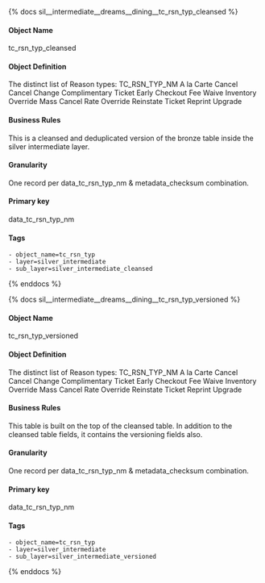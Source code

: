 {% docs sil__intermediate__dreams__dining__tc_rsn_typ_cleansed %}

#### Object Name
tc_rsn_typ_cleansed

#### Object Definition
The distinct list of Reason types: TC_RSN_TYP_NM A la Carte Cancel Cancel Change Complimentary Ticket Early Checkout Fee Waive Inventory Override Mass Cancel Rate Override Reinstate Ticket Reprint Upgrade

#### Business Rules
This is a cleansed and deduplicated version of the bronze table inside the silver intermediate layer.

#### Granularity
One record per data_tc_rsn_typ_nm & metadata_checksum combination.

#### Primary key
data_tc_rsn_typ_nm

#### Tags
    - object_name=tc_rsn_typ
    - layer=silver_intermediate
    - sub_layer=silver_intermediate_cleansed

{% enddocs %}

{% docs sil__intermediate__dreams__dining__tc_rsn_typ_versioned %}

#### Object Name
tc_rsn_typ_versioned

#### Object Definition
The distinct list of Reason types: TC_RSN_TYP_NM A la Carte Cancel Cancel Change Complimentary Ticket Early Checkout Fee Waive Inventory Override Mass Cancel Rate Override Reinstate Ticket Reprint Upgrade

#### Business Rules
This table is built on the top of the cleansed table. In addition to the cleansed table fields, it contains the versioning fields also.

#### Granularity
One record per data_tc_rsn_typ_nm & metadata_checksum combination.

#### Primary key
data_tc_rsn_typ_nm

#### Tags
    - object_name=tc_rsn_typ
    - layer=silver_intermediate
    - sub_layer=silver_intermediate_versioned

{% enddocs %}
